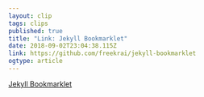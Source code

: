 ```yaml
---
layout: clip 
tags: clips 
published: true 
title: "Link: Jekyll Bookmarklet" 
date: 2018-09-02T23:04:38.115Z 
link: https://github.com/freekrai/jekyll-bookmarklet 
ogtype: article 
---
```

[ Jekyll Bookmarklet ]( https://github.com/freekrai/jekyll-bookmarklet ) 

